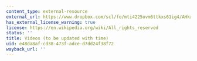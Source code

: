 ```yaml
---
content_type: external-resource
external_url: https://www.dropbox.com/scl/fo/mti4225ovm6ttkxs61ig4/AHkxJ8QfOgvelfJr8MMNAkE/Supplementary%20Resources/Videos%20%28to%20be%20updated%20with%20time%29?dl=0&rlkey=lk9sc8zmko2ozm8m59o8qza0y&subfolder_nav_tracking=1
has_external_license_warning: true
license: https://en.wikipedia.org/wiki/All_rights_reserved
status: ''
title: Videos (to be updated with time)
uid: e48da8af-cd38-473f-adce-d7dd24f38f72
wayback_url: ''
---
```

